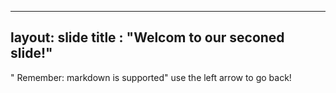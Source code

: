 ----
layout: slide 
title : "Welcom to our seconed slide!"
----
" Remember: markdown is supported"
use the left arrow to go back!
